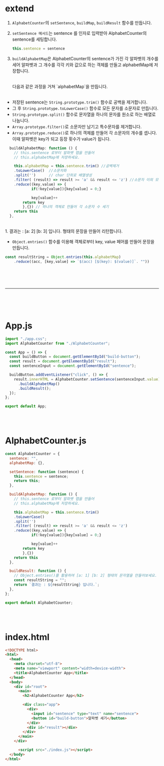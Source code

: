 # extend

1. `AlphabetCounter`의 `setSentence`, `buildMap`, `buildResult` 함수를 만듭니다.

2. `setSentence 메서드`는 sentence 를 인자로 입력받아 AlphabetCounter의 sentence를 세팅합니다.
    ```js
    this.sentence = sentence
    ```

3. `buildAlphabetMap`은 AlphabetCounter의 sentence가 가진 각 알파벳의 개수를 세어 알파벳과 그 개수를 각각 키와 값으로 하는 객체를 만들고 alphabetMap에 저장합니다.

    <br>
    다음과 같은 과정을 거쳐 `alphabetMap`을 만듭니다.
    <br><br>

- 저장된 sentence는 `String.prototype.trim()` 함수로 공백을 제거합니다.
- 그 후 `String.prototype.toLowerCase()` 함수로 모든 문자를 소문자로 만듭니다.
- `String.prototype.split()` 함수로 문자열을 하나의 문자를 원소로 하는 배열로 나눕니다.
- `Array.prototype.filter()`로 소문자만 남기고 특수문자를 제거합니다.
- `Array.prototype.reduce()`로 하나의 객체를 만들어 각 소문자의 개수를 셉니다. 이때 알파벳은 key가 되고 등장 횟수가 value가 됩니다.

```js
  buildAlphabetMap: function () {
    // this.sentence 로부터 알파벳 맵을 만들어
    // this.alphabetMap에 저장하세요.

    this.alphabetMap = this.sentence.trim() //공백제거
    .toLowerCase()  //소문자화 
    .split('')      // char 단위로 배열생성
    .filter( (result) => result >= 'a' && result <= 'z') //소문자 이외 모두 제거
    .reduce((key,value) => {    
            if(!key[value]){key[value] = 0;}

            key[value]++
        return key
        },{}) // 하나의 객체로 만들어 각 소문자 수 세기
    return this
  },
```

<br>
1. 결과는 : [a: 2] [b: 3] 입니다. 형태의 문장을 만들어 리턴합니다.

- `Object.entries()` 함수를 이용해 객체로부터 key, value 페어를 만들어 문장을 만듭니다.
```js
const resultString = Object.entries(this.alphabetMap)
    .reduce((acc, [key,value] => `$(acc) [$(key): $(value)]`. ""))
```

<br><br><br>

---

<br><br><br>

# App.js
```js
import "./app.css";
import AlphabetCounter from "./AlphabetCounter";

const App = () => {
  const buildButton = document.getElementById("build-button");
  const result = document.getElementById("result");
  const sentenceInput = document.getElementById("sentence");

  buildButton.addEventListener("click", () => {
    result.innerHTML = AlphabetCounter.setSentence(sentenceInput.value)
      .buildAlphabetMap()
      .buildResult();
  });
};

export default App;
```

<br><br>

# AlphabetCounter.js
```js
const AlphabetCounter = {
  sentence: "",
  alphabetMap: {},

  setSentence: function (sentence) {
    this.sentence = sentence;
    return this;
  },

  buildAlphabetMap: function () {
    // this.sentence 로부터 알파벳 맵을 만들어
    // this.alphabetMap에 저장하세요.

    this.alphabetMap = this.sentence.trim()
    .toLowerCase()
    .split('')
    .filter( (result) => result >= 'a' && result <= 'z')
    .reduce((key,value) => {
            if(!key[value]){key[value] = 0;}

            key[value]++
        return key
        },{})
    return this
  },

  buildResult: function () {
    // Object.entries()를 활용하여 [a: 1] [b: 2] 형태의 문자열을 만들어보세요.
    const resultString = "";
    return `결과는 : ${resultString} 입니다.`;
  },
};

export default AlphabetCounter;

```

<br><br>

# index.html
```html
<!DOCTYPE html>
<html>
  <head>
    <meta charset="utf-8">
    <meta name="viewport" content="width=device-width">
    <title>AlphabetCounter App</title>
  </head>
  <body>
    <div id="root">
      <main>
        <h2>AlphabetCounter App</h2>

        <div class="app">
          <div>
            <input id="sentence" type="text" name="sentence">
            <button id="build-button">알파벳 세기</button>
          </div>
          <div id="result"></div>
        </div>
      </main>
    </div>

      <script src="./index.js"></script>
  </body>
</html>

```